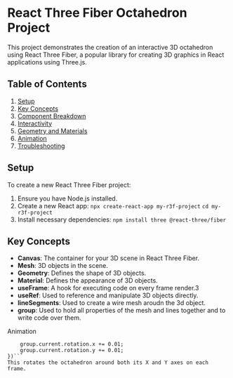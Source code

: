 # React Three Fiber Octahedron Project

This project demonstrates the creation of an interactive 3D octahedron using React Three Fiber, a popular library for creating 3D graphics in React applications using Three.js.

## Table of Contents

1. [Setup](#setup)
2. [Key Concepts](#key-concepts)
3. [Component Breakdown](#component-breakdown)
4. [Interactivity](#interactivity)
5. [Geometry and Materials](#geometry-and-materials)
6. [Animation](#animation)
7. [Troubleshooting](#troubleshooting)

## Setup

To create a new React Three Fiber project:

1. Ensure you have Node.js installed.
2. Create a new React app:
   `npx create-react-app my-r3f-project`
   `cd my-r3f-project`
3. Install necessary dependencies:
   `npm install three @react-three/fiber`

## Key Concepts

- **Canvas**: The container for your 3D scene in React Three Fiber.
- **Mesh**: 3D objects in the scene.
- **Geometry**: Defines the shape of 3D objects.
- **Material**: Defines the appearance of 3D objects.
- **useFrame**: A hook for executing code on every frame render.3
- **useRef**: Used to reference and manipulate 3D objects directly.
- **lineSegments**: Used to create a wire mesh aroudn the 3d object.
- **group**: Used to hold all properties of the mesh and lines together and to write code over them.

Animation

````useFrame((state, delta) => {
    group.current.rotation.x += 0.01;
    group.current.rotation.y += 0.01;
})```
This rotates the octahedron around both its X and Y axes on each frame.
````
